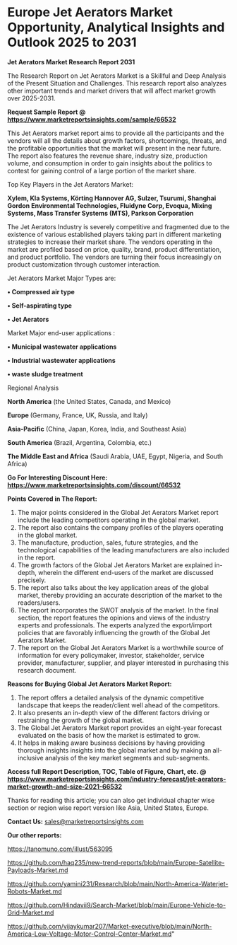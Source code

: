 # Europe Jet Aerators Market Opportunity, Analytical Insights and Outlook 2025 to 2031

<strong>Jet Aerators Market Research Report 2031</strong>

The Research Report on Jet Aerators Market is a Skillful and Deep Analysis of the Present Situation and Challenges. This research report also analyzes other important trends and market drivers that will affect market growth over 2025-2031.

<strong>Request Sample Report @ <a href=https://www.marketreportsinsights.com/sample/66532>https://www.marketreportsinsights.com/sample/66532</a></strong>

This Jet Aerators market report aims to provide all the participants and the vendors will all the details about growth factors, shortcomings, threats, and the profitable opportunities that the market will present in the near future. The report also features the revenue share, industry size, production volume, and consumption in order to gain insights about the politics to contest for gaining control of a large portion of the market share.

Top Key Players in the Jet Aerators Market:

<strong>Xylem, Kla Systems, Körting Hannover AG, Sulzer, Tsurumi, Shanghai Gordon Environmental Technologies, Fluidyne Corp, Evoqua, Mixing Systems, Mass Transfer Systems (MTS), Parkson Corporation</strong>

The Jet Aerators Industry is severely competitive and fragmented due to the existence of various established players taking part in different marketing strategies to increase their market share. The vendors operating in the market are profiled based on price, quality, brand, product differentiation, and product portfolio. The vendors are turning their focus increasingly on product customization through customer interaction.

Jet Aerators Market Major Types are:

<strong>• Compressed air type

• Self-aspirating type

• Jet Aerators</strong>

Market Major end-user applications :

<strong>• Municipal wastewater applications

• Industrial wastewater applications

• waste sludge treatment</strong>

Regional Analysis

</u><strong><b>North America</b></strong> (the United States, Canada, and Mexico)

<strong><b>Europe </b></strong>(Germany, France, UK, Russia, and Italy)

<strong><b>Asia-Pacific</b></strong> (China, Japan, Korea, India, and Southeast Asia)

<strong><b>South America</b></strong> (Brazil, Argentina, Colombia, etc.)

<strong><b>The Middle East and Africa</b></strong> (Saudi Arabia, UAE, Egypt, Nigeria, and South Africa)

<strong>Go For Interesting Discount Here: <a href=https://www.marketreportsinsights.com/discount/66532>https://www.marketreportsinsights.com/discount/66532</a></strong>

<strong>Points Covered in The Report:</strong>
<ol>
  <li>The major points considered in the Global Jet Aerators Market report include the leading competitors operating in the global market.</li>
  <li>The report also contains the company profiles of the players operating in the global market.</li>
  <li>The manufacture, production, sales, future strategies, and the technological capabilities of the leading manufacturers are also included in the report.</li>
  <li>The growth factors of the Global Jet Aerators Market are explained in-depth, wherein the different end-users of the market are discussed precisely.</li>
  <li>The report also talks about the key application areas of the global market, thereby providing an accurate description of the market to the readers/users.</li>
  <li>The report incorporates the SWOT analysis of the market. In the final section, the report features the opinions and views of the industry experts and professionals. The experts analyzed the export/import policies that are favorably influencing the growth of the Global Jet Aerators Market.</li>
  <li>The report on the Global Jet Aerators Market is a worthwhile source of information for every policymaker, investor, stakeholder, service provider, manufacturer, supplier, and player interested in purchasing this research document.</li>
</ol>
<strong>Reasons for Buying Global Jet Aerators Market Report:</strong>

<ol>
  <li>The report offers a detailed analysis of the dynamic competitive landscape that keeps the reader/client well ahead of the competitors.</li>
  <li>It also presents an in-depth view of the different factors driving or restraining the growth of the global market.</li>
  <li>The Global Jet Aerators Market report provides an eight-year forecast evaluated on the basis of how the market is estimated to grow.</li>
  <li>It helps in making aware business decisions by having providing thorough insights insights into the global market and by making an all-inclusive analysis of the key market segments and sub-segments.</li>
</ol>
<strong>Access full Report Description, TOC, Table of Figure, Chart, etc. @ <a href=https://www.marketreportsinsights.com/industry-forecast/jet-aerators-market-growth-and-size-2021-66532>https://www.marketreportsinsights.com/industry-forecast/jet-aerators-market-growth-and-size-2021-66532</a></strong>


Thanks for reading this article; you can also get individual chapter wise section or region wise report version like Asia, United States, Europe.

<strong>Contact Us:</strong>
sales@marketreportsinsights.com

<strong>Our other reports:</strong>

<a href=https://tanomuno.com/illust/563095>https://tanomuno.com/illust/563095</a>

<a href=https://github.com/haq235/new-trend-reports/blob/main/Europe-Satellite-Payloads-Market.md>https://github.com/haq235/new-trend-reports/blob/main/Europe-Satellite-Payloads-Market.md</a>

<a href=https://github.com/yamini231/Research/blob/main/North-America-Waterjet-Robots-Market.md>https://github.com/yamini231/Research/blob/main/North-America-Waterjet-Robots-Market.md</a>

<a href=https://github.com/Hindavii9/Search-Market/blob/main/Europe-Vehicle-to-Grid-Market.md>https://github.com/Hindavii9/Search-Market/blob/main/Europe-Vehicle-to-Grid-Market.md</a>

<a href=https://github.com/vijaykumar207/Market-executive/blob/main/North-America-Low-Voltage-Motor-Control-Center-Market.md>https://github.com/vijaykumar207/Market-executive/blob/main/North-America-Low-Voltage-Motor-Control-Center-Market.md</a>"
